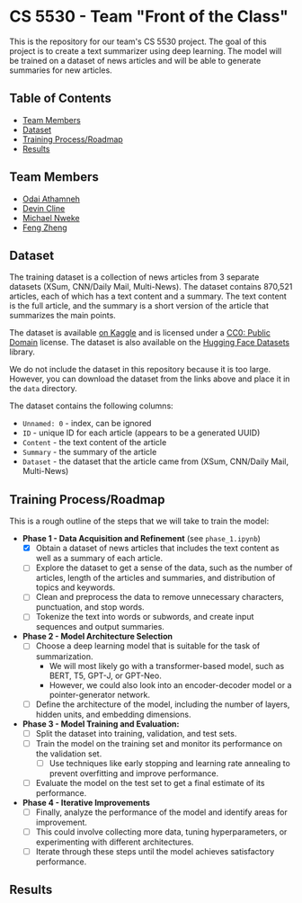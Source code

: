 # CS 5530 - Team "Front of the Class"

This is the repository for our team's CS 5530 project. The goal of this project is to create a text summarizer using deep learning. The model will be trained on a dataset of news articles and will be able to generate summaries for new articles.

## Table of Contents

- [Team Members](#team-members)
- [Dataset](#dataset)
- [Training Process/Roadmap](#training-processroadmap)
- [Results](#results)

## Team Members

- [Odai Athamneh](https://github.com/heyodai)
- [Devin Cline](https://github.com/orangedoor)
- [Michael Nweke](https://github.com/m-nweke)
- [Feng Zheng](https://github.com/FengZheng99)

## Dataset

The training dataset is a collection of news articles from 3 separate datasets (XSum, CNN/Daily Mail, Multi-News). The dataset contains 870,521 articles, each of which has a text content and a summary. The text content is the full article, and the summary is a short version of the article that summarizes the main points. 

The dataset is available [on Kaggle](https://www.kaggle.com/datasets/sbhatti/news-summarization) and is licensed under a [CC0: Public Domain](https://creativecommons.org/publicdomain/zero/1.0/) license. The dataset is also available on the [Hugging Face Datasets](https://huggingface.co/datasets/cnn_dailymail) library.

We do not include the dataset in this repository because it is too large. However, you can download the dataset from the links above and place it in the `data` directory.

The dataset contains the following columns:
- `Unnamed: 0` - index, can be ignored
- `ID` - unique ID for each article (appears to be a generated UUID)
- `Content` - the text content of the article
- `Summary` - the summary of the article
- `Dataset` - the dataset that the article came from (XSum, CNN/Daily Mail, Multi-News)

## Training Process/Roadmap

This is a rough outline of the steps that we will take to train the model:

- **Phase 1 - Data Acquisition and Refinement** (see `phase_1.ipynb`)
    - [x] Obtain a dataset of news articles that includes the text content as well as a summary of each article. 
    - [ ] Explore the dataset to get a sense of the data, such as the number of articles, length of the articles and summaries, and distribution of topics and keywords.
    - [ ] Clean and preprocess the data to remove unnecessary characters, punctuation, and stop words. 
    - [ ] Tokenize the text into words or subwords, and create input sequences and output summaries.
- **Phase 2 - Model Architecture Selection** 
    - [ ] Choose a deep learning model that is suitable for the task of summarization. 
        - We will most likely go with a transformer-based model, such as BERT, T5, GPT-J, or GPT-Neo.
        - However, we could also look into an encoder-decoder model or a pointer-generator network. 
    - [ ] Define the architecture of the model, including the number of layers, hidden units, and embedding dimensions.
- **Phase 3 - Model Training and Evaluation:** 
    - [ ] Split the dataset into training, validation, and test sets.
    - [ ] Train the model on the training set and monitor its performance on the validation set. 
        - [ ] Use techniques like early stopping and learning rate annealing to prevent overfitting and improve performance. 
    - [ ] Evaluate the model on the test set to get a final estimate of its performance.
- **Phase 4 - Iterative Improvements** 
    - [ ] Finally, analyze the performance of the model and identify areas for improvement. 
    - [ ] This could involve collecting more data, tuning hyperparameters, or experimenting with different architectures. 
    - [ ] Iterate through these steps until the model achieves satisfactory performance.

## Results